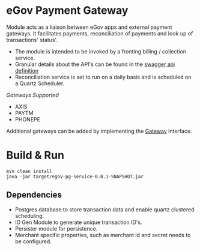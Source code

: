 # eGov Payment Gateway

Module acts as a liaison between eGov apps and external payment gateways. It facilitates payments, reconciliation of payments and look up of transactions' status'.

- The module is intended to be invoked by a fronting billing / collection service.
- Granular details about the API's can be found in the [swagger api definition](egov-pg-service.yml)
- Reconciliation service is set to run on a daily basis and is scheduled on a Quartz Scheduler.


*Gateways Supported*
 - AXIS
 - PAYTM
 - PHONEPE

Additional gateways can be added by implementing the [Gateway](src/main/java/org/egov/pg/service/Gateway.java) interface.

# Build & Run

    mvn clean install
    java -jar target/egov-pg-service-0.0.1-SNAPSHOT.jar

## Dependencies

- Postgres database to store transaction data and enable quartz clustered scheduling.
- ID Gen Module to generate unique transaction ID's.
- Persister module for persistence.
- Merchant specific properties, such as merchant id and secret needs to be configured.
